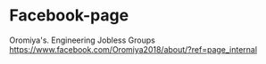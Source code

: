 # Facebook-page
Oromiya's. Engineering Jobless Groups
https://www.facebook.com/Oromiya2018/about/?ref=page_internal
